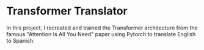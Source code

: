 # Transformer Translator

In this project, I recreated and trained the Transformer architecture from the famous "Attention Is All You Need" paper using Pytorch to translate English to Spanish. 
